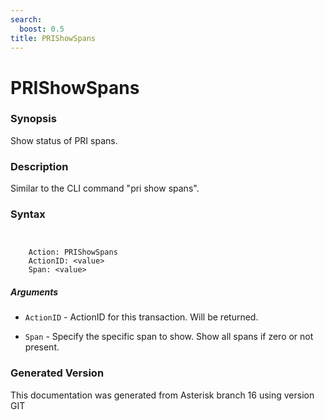 ```yaml
---
search:
  boost: 0.5
title: PRIShowSpans
---
```


# PRIShowSpans

### Synopsis

Show status of PRI spans.

### Description

Similar to the CLI command "pri show spans".<br>


### Syntax


```


    Action: PRIShowSpans
    ActionID: <value>
    Span: <value>

```
##### Arguments


* `ActionID` - ActionID for this transaction. Will be returned.<br>

* `Span` - Specify the specific span to show. Show all spans if zero or not present.<br>


### Generated Version

This documentation was generated from Asterisk branch 16 using version GIT 